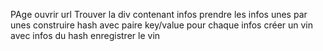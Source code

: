 PAge
  ouvrir url
  Trouver la div contenant infos
  prendre les infos unes par unes
  construire hash avec paire key/value pour chaque infos
  créer un vin avec infos du hash
  enregistrer le vin
